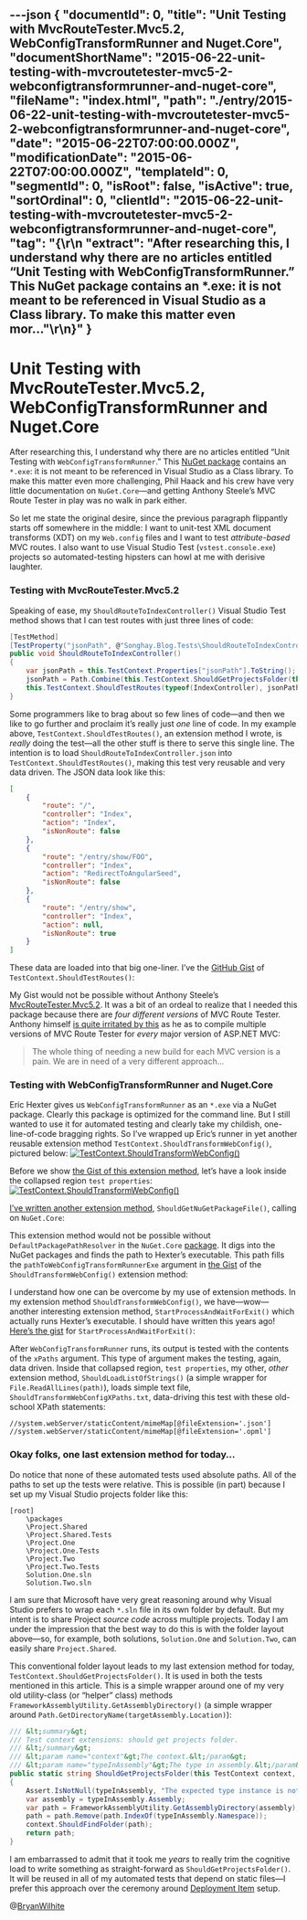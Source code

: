 ---json
{
  "documentId": 0,
  "title": "Unit Testing with MvcRouteTester.Mvc5.2, WebConfigTransformRunner and Nuget.Core",
  "documentShortName": "2015-06-22-unit-testing-with-mvcroutetester-mvc5-2-webconfigtransformrunner-and-nuget-core",
  "fileName": "index.html",
  "path": "./entry/2015-06-22-unit-testing-with-mvcroutetester-mvc5-2-webconfigtransformrunner-and-nuget-core",
  "date": "2015-06-22T07:00:00.000Z",
  "modificationDate": "2015-06-22T07:00:00.000Z",
  "templateId": 0,
  "segmentId": 0,
  "isRoot": false,
  "isActive": true,
  "sortOrdinal": 0,
  "clientId": "2015-06-22-unit-testing-with-mvcroutetester-mvc5-2-webconfigtransformrunner-and-nuget-core",
  "tag": "{\r\n  \"extract\": \"After researching this, I understand why there are no articles entitled “Unit Testing with WebConfigTransformRunner.” This NuGet package contains an *.exe: it is not meant to be referenced in Visual Studio as a Class library. To make this matter even mor...\"\r\n}"
}
---

# Unit Testing with MvcRouteTester.Mvc5.2, WebConfigTransformRunner and Nuget.Core

After researching this, I understand why there are no articles entitled “Unit Testing with `WebConfigTransformRunner`.” This [NuGet package](https://github.com/erichexter/WebConfigTransformRunner) contains an `*.exe`: it is not meant to be referenced in Visual Studio as a Class library. To make this matter even more challenging, Phil Haack and his crew have very little documentation on `NuGet.Core`—and getting Anthony Steele’s MVC Route Tester in play was no walk in park either.

So let me state the original desire, since the previous paragraph flippantly starts off somewhere in the middle: I want to unit-test XML document transforms (XDT) on my `Web.config` files and I want to test *attribute-based* MVC routes. I also want to use Visual Studio Test (`vstest.console.exe`) projects so automated-testing hipsters can howl at me with derisive laughter.

### Testing with MvcRouteTester.Mvc5.2

Speaking of ease, my `ShouldRouteToIndexController()` Visual Studio Test method shows that I can test routes with just three lines of code:

```c#
[TestMethod]
[TestProperty("jsonPath", @"Songhay.Blog.Tests\ShouldRouteToIndexController.json")]
public void ShouldRouteToIndexController()
{
    var jsonPath = this.TestContext.Properties["jsonPath"].ToString();
    jsonPath = Path.Combine(this.TestContext.ShouldGetProjectsFolder(this.GetType()), jsonPath);
    this.TestContext.ShouldTestRoutes(typeof(IndexController), jsonPath);
}
```

Some programmers like to brag about so few lines of code—and then we like to go further and proclaim it’s really just *one* line of code. In my example above, `TestContext.ShouldTestRoutes()`, an extension method I wrote, is *really* doing the test—all the other stuff is there to serve this single line. The intention is to load `ShouldRouteToIndexController.json` into `TestContext.ShouldTestRoutes()`, making this test very reusable and very data driven. The JSON data look like this:

```json
[
    {
        "route": "/",
        "controller": "Index",
        "action": "Index",
        "isNonRoute": false
    },
    {
        "route": "/entry/show/FOO",
        "controller": "Index",
        "action": "RedirectToAngularSeed",
        "isNonRoute": false
    },
    {
        "route": "/entry/show",
        "controller": "Index",
        "action": null,
        "isNonRoute": true
    }
]
```

These data are loaded into that big one-liner. I’ve the [GitHub Gist](https://gist.github.com/BryanWilhite/d72a8cf8cfd07c0e3c91) of `TestContext.ShouldTestRoutes()`:

<script src="https://gist.github.com/BryanWilhite/d72a8cf8cfd07c0e3c91.js"></script>

My Gist would not be possible without Anthony Steele’s [MvcRouteTester.Mvc5.2](https://www.nuget.org/packages/MvcRouteTester.Mvc5.2/). It was a bit of an ordeal to realize that I needed this package because there are *four different versions* of MVC Route Tester. Anthony himself [is quite irritated by this](https://twitter.com/AnthonySteele/status/612189239900549120) as he as to compile multiple versions of MVC Route Tester for *every* major version of ASP.NET MVC:

<blockquote>

The whole thing of needing a new build for each MVC version is a pain. We are in need of a very different approach...

</blockquote>

### Testing with WebConfigTransformRunner and Nuget.Core

Eric Hexter gives us `WebConfigTransformRunner` as an `*.exe` via a NuGet package. Clearly this package is optimized for the command line. But I still wanted to use it for automated testing and clearly take my childish, one-line-of-code bragging rights. So I’ve wrapped up Eric’s runner in yet another reusable extension method `TestContext.ShouldTransformWebConfig()`, pictured below:
[<img alt="TestContext.ShouldTransformWebConfig()" src="https://farm1.staticflickr.com/544/18947684476_d90890ebb3_z_d.jpg">](https://www.flickr.com/photos/wilhite/18947684476/in/dateposted-public/ "TestContext.ShouldTransformWebConfig()")

Before we show [the Gist of this extension method](https://gist.github.com/BryanWilhite/c6126bfd6e37b676981f), let’s have a look inside the collapsed region `test properties`:
[<img alt="TestContext.ShouldTransformWebConfig()" src="https://farm1.staticflickr.com/302/18786244970_c8a92eae6f_z_d.jpg">](https://www.flickr.com/photos/wilhite/18786244970/in/dateposted-public/ "TestContext.ShouldTransformWebConfig()")

[I’ve written another extension method](https://gist.github.com/BryanWilhite/1baba5e63d57c608da83), `ShouldGetNuGetPackageFile()`, calling on `NuGet.Core`:

<script src="https://gist.github.com/BryanWilhite/1baba5e63d57c608da83.js"></script>

This extension method would not be possible without `DefaultPackagePathResolver` in the `NuGet.Core` [package](https://www.nuget.org/packages/NuGet.Core/). It digs into the NuGet packages and finds the path to Hexter’s executable. This path fills the `pathToWebConfigTransformRunnerExe` argument in [the Gist](https://gist.github.com/BryanWilhite/c6126bfd6e37b676981f) of the `ShouldTransformWebConfig()` extension method:

<script src="https://gist.github.com/BryanWilhite/c6126bfd6e37b676981f.js"></script>

I understand how one can be overcome by my use of extension methods. In my extension method `ShouldTransformWebConfig()`, we have—wow—another interesting extension method, `StartProcessAndWaitForExit()` which actually runs Hexter’s executable. I should have written this years ago! [Here’s the gist](https://gist.github.com/BryanWilhite/d63e5d36f1e14dac867a.js) for `StartProcessAndWaitForExit()`:

<script src="https://gist.github.com/BryanWilhite/d63e5d36f1e14dac867a.js"></script>

After `WebConfigTransformRunner` runs, its output is tested with the contents of the `xPaths` argument. This type of argument makes the testing, again, data driven. Inside that collapsed region, `test properties`, my other, *other* extension method, `ShouldLoadListOfStrings()` (a simple wrapper for `File.ReadAllLines(path)`), loads simple text file, `ShouldTransformWebConfigXPaths.txt`, data-driving this test with these old-school XPath statements:

```xpath
//system.webServer/staticContent/mimeMap[@fileExtension='.json']
//system.webServer/staticContent/mimeMap[@fileExtension='.opml']
```

### Okay folks, one last extension method for today…

Do notice that none of these automated tests used absolute paths. All of the paths to set up the tests were relative. This is possible (in part) because I set up my Visual Studio projects folder like this:

```plaintext
[root]
    \packages
    \Project.Shared
    \Project.Shared.Tests
    \Project.One
    \Project.One.Tests
    \Project.Two
    \Project.Two.Tests
    Solution.One.sln
    Solution.Two.sln
```

I am sure that Microsoft have very great reasoning around why Visual Studio prefers to wrap each `*.sln` file in its own folder by default. But my intent is to share Project *source code* across multiple projects. Today I am under the impression that the best way to do this is with the folder layout above—so, for example, both solutions, `Solution.One` and `Solution.Two`, can easily share `Project.Shared`.

This conventional folder layout leads to my last extension method for today, `TestContext.ShouldGetProjectsFolder()`. It is used in both the tests mentioned in this article. This is a simple wrapper around one of my very old utility-class (or “helper” class) methods `FrameworkAssemblyUtility.GetAssemblyDirectory()` (a simple wrapper around `Path.GetDirectoryName(targetAssembly.Location)`):

```c#
/// &lt;summary&gt;
/// Test context extensions: should get projects folder.
/// &lt;/summary&gt;
/// &lt;param name="context"&gt;The context.&lt;/param&gt;
/// &lt;param name="typeInAssembly"&gt;The type in assembly.&lt;/param&gt;
public static string ShouldGetProjectsFolder(this TestContext context, Type typeInAssembly)
{
    Assert.IsNotNull(typeInAssembly, "The expected type instance is not here.");
    var assembly = typeInAssembly.Assembly;
    var path = FrameworkAssemblyUtility.GetAssemblyDirectory(assembly);
    path = path.Remove(path.IndexOf(typeInAssembly.Namespace));
    context.ShouldFindFolder(path);
    return path;
}
```

I am embarrassed to admit that it took me *years* to really trim the cognitive load to write something as straight-forward as `ShouldGetProjectsFolder()`. It will be reused in all of my automated tests that depend on static files—I prefer this approach over the ceremony around [Deployment Item](https://msdn.microsoft.com/en-us/library/ms182475.aspx) setup.

@[BryanWilhite](https://twitter.com/BryanWilhite)
